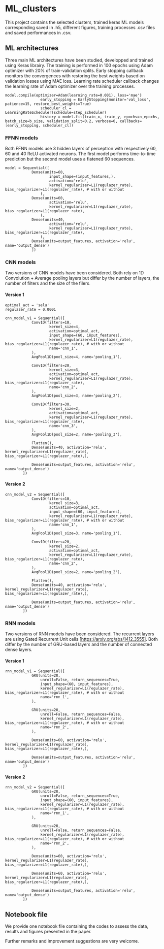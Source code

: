 # ML_clusters

This project contains the selected clusters, trained keras ML models corresponding saved in .h5, different figures, training processes .csv files and saved performances in .csv.

## ML architectures

Three main ML architectures have been studied, developped and trained using Keras librairy. The training is performed in 100 epochs using Adam optimizer with 20% of train-validation splits. Early stopping callback monitors the convergences with restoring the best weights based on validation losses using MAE loss. Learning rate scheduler callback changes the learning rate of Adam optimizer over the training processes.

```
model.compile(optimizer=Adam(learning_rate=0.001), loss='mae')
                early_stopping = EarlyStopping(monitor='val_loss', patience=15, restore_best_weights=True)
                scheduler_cl = LearningRateScheduler(schedule=step_scheduler)
                history = model.fit(train_x, train_y, epochs=n_epochs, batch_size=b_size, validation_split=0.2, verbose=0, callbacks=[early_stopping, scheduler_cl])
```


### FFNN models

Both FFNN models use 3 hidden layers of perceptron with respectively 60, 60 and 40 ReLU activated neurons. The first model performs time-to-time prediction but the second model uses a flatened 60 sequences.

```
model = Sequential([
            Dense(units=60, 
                    input_shape=(input_features,), 
                    activation='relu', 
                    kernel_regularizer=L1(regulazer_rate), bias_regularizer=L1(regulazer_rate), # with or without
                ),
            Dense(units=60,  
                    activation='relu', 
                    kernel_regularizer=L1(regulazer_rate), bias_regularizer=L1(regulazer_rate),
                ),
            Dense(units=40, 
                    activation='relu', 
                    kernel_regularizer=L1(regulazer_rate), bias_regularizer=L1(regulazer_rate),
                ),
            Dense(units=output_features, activation='relu', name='output_dense')
            ])
```

### CNN models

Two versions of CNN models have been considered. Both rely on 1D Convolution + Average pooling layers but differ by the number of layers, the number of filters and the size of the filers.

#### Version 1
```
optimal_act = 'selu'
regulazer_rate = 0.0001

cnn_model_v1 = Sequential([
            Conv1D(filters=10,
                    kernel_size=4,
                    activation=optimal_act,  
                    input_shape=(60, input_features),
                    kernel_regularizer=L1(regulazer_rate), bias_regularizer=L1(regulazer_rate), # with or without
                    name='cnn_1',
            ),
            AvgPool1D(pool_size=4, name='pooling_1'),

            Conv1D(filters=20, 
                    kernel_size=3,
                    activation=optimal_act,
                    kernel_regularizer=L1(regulazer_rate), bias_regularizer=L1(regulazer_rate),
                    name='cnn_2',
            ),
            AvgPool1D(pool_size=3, name='pooling_2'),

            Conv1D(filters=30, 
                    kernel_size=2,
                    activation=optimal_act,
                    kernel_regularizer=L1(regulazer_rate), bias_regularizer=L1(regulazer_rate),
                    name='cnn_3',
            ),
            AvgPool1D(pool_size=2, name='pooling_3'),

            Flatten(),
            Dense(units=40, activation='relu', kernel_regularizer=L1(regulazer_rate), bias_regularizer=L1(regulazer_rate),),

            Dense(units=output_features, activation='relu', name='output_dense')
        ])
```

#### Version 2
```
cnn_model_v2 = Sequential([
            Conv1D(filters=10,
                    kernel_size=3,
                    activation=optimal_act,  
                    input_shape=(60, input_features),
                    kernel_regularizer=L1(regulazer_rate), bias_regularizer=L1(regulazer_rate), # with or without
                    name='cnn_1',
            ),
            AvgPool1D(pool_size=3, name='pooling_1'),

            Conv1D(filters=20, 
                    kernel_size=2,
                    activation=optimal_act,
                    kernel_regularizer=L1(regulazer_rate), bias_regularizer=L1(regulazer_rate),
                    name='cnn_2',
            ),
            AvgPool1D(pool_size=2, name='pooling_2'),

            Flatten(),
            Dense(units=40, activation='relu', kernel_regularizer=L1(regulazer_rate), bias_regularizer=L1(regulazer_rate),),

            Dense(units=output_features, activation='relu', name='output_dense')
        ])
```


### RNN models

Two versions of RNN models have been considered. The recurrent layers are using Gated Recurrent Unit cells [https://arxiv.org/abs/1412.3555]. Both differ by the number of GRU-based layers and the number of connected dense layers.

#### Version 1
```
rnn_model_v1 = Sequential([
            GRU(units=20, 
                unroll=False, return_sequences=True, 
                input_shape=(60, input_features),
                kernel_regularizer=L1(regulazer_rate), bias_regularizer=L1(regulazer_rate), # with or without
                name='rnn_1',
            ),

            GRU(units=20, 
                unroll=False, return_sequences=False, 
                kernel_regularizer=L1(regulazer_rate), bias_regularizer=L1(regulazer_rate), # with or without
                name='rnn_2',
            ),

            Dense(units=60, activation='relu', kernel_regularizer=L1(regulazer_rate), bias_regularizer=L1(regulazer_rate),),

            Dense(units=output_features, activation='relu', name='output_dense')
        ])
```

#### Version 2
```
rnn_model_v2 = Sequential([
            GRU(units=20, 
                unroll=False, return_sequences=True, 
                input_shape=(60, input_features),
                kernel_regularizer=L1(regulazer_rate), bias_regularizer=L1(regulazer_rate), # with or without
                name='rnn_1',
            ),

            GRU(units=20, 
                unroll=False, return_sequences=False, 
                kernel_regularizer=L1(regulazer_rate), bias_regularizer=L1(regulazer_rate), # with or without
                name='rnn_2',
            ),

            Dense(units=60, activation='relu', kernel_regularizer=L1(regulazer_rate), bias_regularizer=L1(regulazer_rate),),

            Dense(units=60, activation='relu', kernel_regularizer=L1(regulazer_rate), bias_regularizer=L1(regulazer_rate),),

            Dense(units=output_features, activation='relu', name='output_dense')
        ])
```


## Notebook file

We provide one notebook file containing the codes to assess the data, results and figures presented in the paper. 


Further remarks and improvement suggestions are very welcome.
